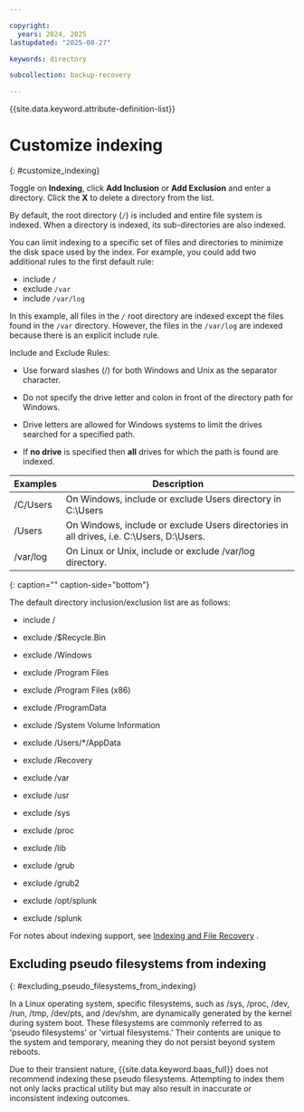 ```yaml
---

copyright:
  years: 2024, 2025
lastupdated: "2025-08-27"

keywords: directory

subcollection: backup-recovery

---
```


{{site.data.keyword.attribute-definition-list}}

# Customize indexing
{: #customize_indexing}

Toggle on **Indexing**, click **Add Inclusion** or **Add Exclusion** and enter a directory. Click the **X** to delete a directory from the list.

By default, the root directory (`/`) is included and entire file system is indexed. When a directory is indexed, its sub-directories are also indexed.

You can limit indexing to a specific set of files and directories to minimize the disk space used by the index. For example, you could add two additional rules to the first default rule:

*   include `/`
*   exclude `/var`
*   include `/var/log`

In this example, all files in the `/` root directory are indexed except the files found in the `/var` directory. However, the files in the `/var/log` are indexed because there is an explicit include rule.

Include and Exclude Rules:

*   Use forward slashes (/) for both Windows and Unix as the separator character.
*   Do not specify the drive letter and colon in front of the directory path for Windows.

*   Drive letters are allowed for Windows systems to limit the drives searched for a specified path.

*   If **no drive** is specified then **all** drives for which the path is found are indexed.



| Examples | Description |
| --- | --- |
| /C/Users | On Windows, include or exclude Users directory in C:\\Users |
| /Users | On Windows, include or exclude Users directories in all drives, i.e. C:\\Users, D:\\Users. |
| /var/log | On Linux or Unix, include or exclude /var/log directory. |
{: caption="" caption-side="bottom"}

The default directory inclusion/exclusion list are as follows:

*   include /

*   exclude /$Recycle.Bin

*   exclude /Windows

*   exclude /Program Files

*   exclude /Program Files (x86)

*   exclude /ProgramData

*   exclude /System Volume Information

*   exclude /Users/\*/AppData

*   exclude /Recovery

*   exclude /var

*   exclude /usr

*   exclude /sys

*   exclude /proc

*   exclude /lib

*   exclude /grub

*   exclude /grub2

*   exclude /opt/splunk

*   exclude /splunk


For notes about indexing support, see [Indexing and File Recovery](../../ReleaseNotes/considerations.htm#Indexing) .

## Excluding pseudo filesystems from indexing
{: #excluding_pseudo_filesystems_from_indexing}

In a Linux operating system, specific filesystems, such as /sys, /proc, /dev, /run, /tmp, /dev/pts, and /dev/shm, are dynamically generated by the kernel during system boot. These filesystems are commonly referred to as 'pseudo filesystems' or 'virtual filesystems.' Their contents are unique to the system and temporary, meaning they do not persist beyond system reboots.

Due to their transient nature, {{site.data.keyword.baas_full}} does not recommend indexing these pseudo filesystems. Attempting to index them not only lacks practical utility but may also result in inaccurate or inconsistent indexing outcomes.
